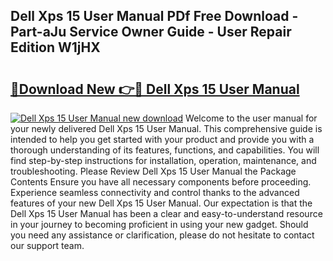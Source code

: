 ## Dell Xps 15 User Manual PDf Free Download - Part-aJu Service Owner Guide - User Repair Edition W1jHX

# <h2><a href="http://bc25932.oget.top/?id=Dell+Xps+15+User+Manual">🔗Download New 👉🔴 Dell Xps 15 User Manual</a></h2>

[![Dell Xps 15 User Manual new download](https://i.imgur.com/5g1atiW.png)](http://bc25932.oget.top/?id=Dell+Xps+15+User+Manual)
Welcome to the user manual for your newly delivered Dell Xps 15 User Manual. This comprehensive guide is intended to help you get started with your product and provide you with a thorough understanding of its features, functions, and capabilities. You will find step-by-step instructions for installation, operation, maintenance, and troubleshooting. Please Review Dell Xps 15 User Manual the Package Contents Ensure you have all necessary components before proceeding. Experience seamless connectivity and control thanks to the advanced features of your new Dell Xps 15 User Manual. Our expectation is that the Dell Xps 15 User Manual has been a clear and easy-to-understand resource in your journey to becoming proficient in using your new gadget. Should you need any assistance or clarification, please do not hesitate to contact our support team.
